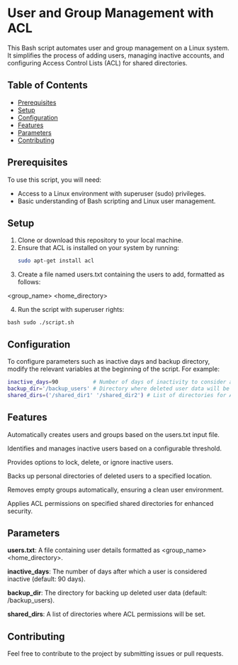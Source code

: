 # User and Group Management with ACL

This Bash script automates user and group management on a Linux system. It simplifies the process of adding users, managing inactive accounts, and configuring Access Control Lists (ACL) for shared directories.

## Table of Contents

- [Prerequisites](#prerequisites)
- [Setup](#setup)
- [Configuration](#configuration)
- [Features](#features)
- [Parameters](#parameters)
- [Contributing](#contributing)

## Prerequisites
To use this script, you will need:
- Access to a Linux environment with superuser (sudo) privileges.
- Basic understanding of Bash scripting and Linux user management.

## Setup
1. Clone or download this repository to your local machine.
2. Ensure that ACL is installed on your system by running:
   ```bash
   sudo apt-get install acl

3. Create a file named users.txt containing the users to add, formatted as follows:

<username> <group_name> <shell> <home_directory>


4. Run the script with superuser rights:

``bash
sudo ./script.sh
``



## Configuration

To configure parameters such as inactive days and backup directory, modify the relevant variables at the beginning of the script. For example:
```bash
inactive_days=90           # Number of days of inactivity to consider a user as inactive
backup_dir='/backup_users' # Directory where deleted user data will be backed up
shared_dirs=('/shared_dir1' '/shared_dir2') # List of directories for ACL configuration
```

## Features

Automatically creates users and groups based on the users.txt input file.

Identifies and manages inactive users based on a configurable threshold.

Provides options to lock, delete, or ignore inactive users.

Backs up personal directories of deleted users to a specified location.

Removes empty groups automatically, ensuring a clean user environment.

Applies ACL permissions on specified shared directories for enhanced security.


## Parameters

**users.txt**: A file containing user details formatted as <username> <group_name> <shell> <home_directory>.

**inactive_days**: The number of days after which a user is considered inactive (default: 90 days).

**backup_dir**: The directory for backing up deleted user data (default: /backup_users).

**shared_dirs**: A list of directories where ACL permissions will be set.


## Contributing

Feel free to contribute to the project by submitting issues or pull requests.